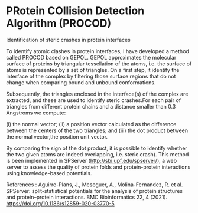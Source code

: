 # PRotein COllision Detection Algorithm (PROCOD)


Identification of steric crashes in protein interfaces

To identify atomic clashes in protein interfaces, I have developed a method called PROCOD based on GEPOL.
GEPOL approximates the molecular surface of proteins by triangular tessellation of the atoms,
i.e. the surface of atoms is represented by a set of triangles. On a first step, it identify
the interface of the complex by filtering those surface regions that do not change when comparing
bound and unbound conformations. 

Subsequently, the triangles enclosed in the interface(s) of the complex are extracted, and these
are used to identify steric crashes.For each pair of triangles from different protein chains and
a distance smaller than 0.3 Angstroms we compute: 

(i) the normal vector; 
(ii) a position vector calculated as the difference between the centers of the two triangles; and 
(iii) the dot product between the normal vector,the position unit vector.

By comparing the sign of the dot product, it is possible to identify
whether the two given atoms are indeed overlapping, i.e. steric crash). 
This method is been implemented in SPServer (http://sbi.upf.edu/spserver/), a web server to assess 
the quality of protein folds and protein-protein interactions using knowledge-based potentials.


References : 
Aguirre-Plans, J., Meseguer, A., Molina-Fernandez, R. et al. SPServer: split-statistical potentials for the analysis of protein structures and protein–protein interactions. BMC Bioinformatics 22, 4 (2021). https://doi.org/10.1186/s12859-020-03770-5
